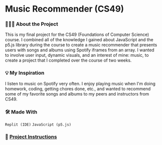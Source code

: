 # Music Recommender (CS49)

### 👩🏽‍💻 About the Project
This is my final project for the CS49 (Foundations of Computer Science) course. I combined all of the knowledge I gained about JavaScript and the p5.js library during the course to create a music recommender that presents users with songs and albums using Spotify iframes from an array. I wanted to involve user input, dynamic visuals, and an interest of mine: music, to create a project that I completed over the course of two weeks.

### 💡 My Inspiration
I listen to music on Spotify very often. I enjoy playing music when I'm doing homework, coding, getting chores done, etc., and wanted to recommend some of my favorite songs and albums to my peers and instructors from CS49.

### 🛠 Made With
`Replit (IDE)` `JavaScript (p5.js)`

### 📃 [Project Instructions](https://docs.google.com/document/d/1e2wWJA-5n8ObvyVMogOH2bBL8_rMI_f8ObJcvuzkdvo/edit)
